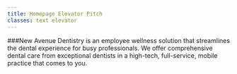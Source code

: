 ```yaml
---
title: Homepage Elevator Pitch
classes: text elevator
---
```

###New Avenue Dentistry is an employee wellness solution that streamlines the dental experience for busy professionals. We offer comprehensive dental care from exceptional dentists in a high-tech, full-service, mobile practice that comes to you.
